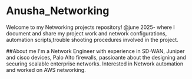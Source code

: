 # Anusha_Networking

Welcome to my Networking projects repository! @june 2025- where I document and share my project work and network configurations, automation scripts,trouble shooting procedures involved in the project. 

##About me
I'm a Network Engineer with experience in SD-WAN, Juniper and cisco devices, Palo Alto firewalls, passioante about the designing and securing scalable enterprise networks. Interested in Network automation and worked on AWS networking.
